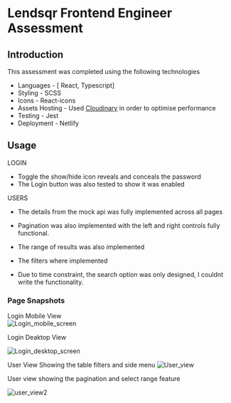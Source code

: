 <h1>Lendsqr Frontend Engineer Assessment</h1>

## Introduction
This assessment was completed using the following technologies

* Languages - [ React, Typescript]
* Styling - SCSS
* Icons - React-icons
* Assets Hosting - Used [Cloudinary](https://cloudinary.com) in order to optimise performance
* Testing - Jest
* Deployment - Netlify

## Usage
 LOGIN
 - Toggle the show/hide icon reveals and conceals the password
 - The Login button was also tested to show it was enabled

 USERS
 - The details from the mock api was fully implemented across all pages

- Pagination was also implemented with the left and right controls fully functional.
- The range of results was also implemented
- The filters where implemented
- Due to time constraint, the search option was only designed, I couldnt write the functionality.

### Page Snapshots
Login Mobile View<br/>
![Login_mobile_screen](https://user-images.githubusercontent.com/50779080/195724206-f29b940e-ac33-46d0-a4ca-62168ee323a2.jpg)

Login Deaktop View

![Login_desktop_screen](https://user-images.githubusercontent.com/50779080/195724393-a97c06b8-446d-4b0a-8569-15eea1ad714c.jpg)

User View Showing the table filters and side menu
![User_view](https://user-images.githubusercontent.com/50779080/195724690-00b0345f-1957-4f4b-8e3a-61f4555c4623.jpg)

User view showing the pagination and select range feature

![user_view2](https://user-images.githubusercontent.com/50779080/195725046-833fefec-4461-4196-976f-a93d75636ac9.jpg)

